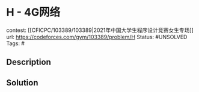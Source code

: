 # H - 4G网络

contest: [[CFICPC/103389/103389|2021年中国大学生程序设计竞赛女生专场]]
url: https://codeforces.com/gym/103389/problem/H
Status: #UNSOLVED
Tags: #

## Description

## Solution

